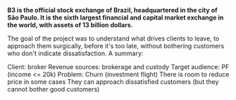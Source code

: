 <b>B3 is the official stock exchange of Brazil, headquartered in the city of São Paulo. It is the sixth largest financial and capital market exchange in the world, with assets of 13 billion dollars.</b>

The goal of the project was to understand what drives clients to leave, to approach them surgically, before it's too late, without bothering customers who don't indicate dissatisfaction. A summary:

Client: broker
Revenue sources: brokerage and custody
Target audience: PF (income <= 20k)
Problem: Churn (investment flight)
There is room to reduce price in some cases
They can approach dissatisfied customers (but they cannot bother good customers)